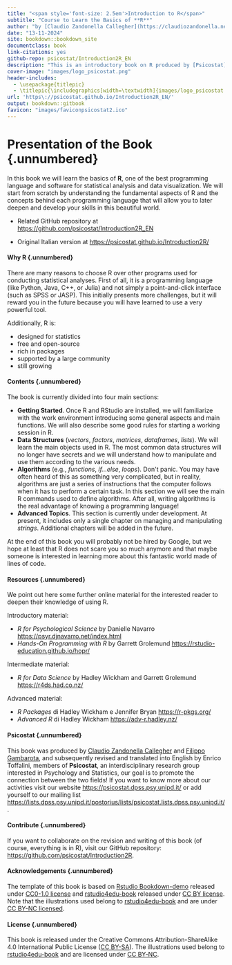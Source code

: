```yaml
---
title: "<span style='font-size: 2.5em'>Introduction to R</span>"
subtitle: "Course to Learn the Basics of **R**"
author: "by [Claudio Zandonella Callegher](https://claudiozandonella.netlify.app/) and [Filippo Gambarota](https://filippogambarota.netlify.app/) (revision and translation into English by **Enrico Toffalini**), members of [Psicostat](https://psicostat.dpss.psy.unipd.it/)"
date: "13-11-2024"
site: bookdown::bookdown_site
documentclass: book
link-citations: yes
github-repo: psicostat/Introduction2R_EN
description: "This is an introductory book on R produced by [Psicostat](https://psicostat.dpss.psy.unipd.it/), an interdisciplinary research group that combines a passion for statistics and psychology."
cover-image: "images/logo_psicostat.png"
header-includes: 
  - \usepackage{titlepic}
  - \titlepic{\includegraphics[width=\textwidth]{images/logo_psicostat.pdf}}
url: 'https\://psicostat.github.io/Introduction2R_EN/'
output: bookdown::gitbook
favicon: "images/faviconpsicostat2.ico"
---
```


# Presentation of the Book {.unnumbered}



In this book we will learn the basics of **R**, one of the best programming language and software for statistical analysis and data visualization. We will start from scratch by understanding the fundamental aspects of R and the concepts behind each programming language that will allow you to later deepen and develop your skills in this beautiful world.

- Related GitHub repository at <a href="https://github.com/psicostat/Introduction2R_EN" target="_blank">https://github.com/psicostat/Introduction2R_EN</a>

- Original Italian version at <a href="https://psicostat.github.io/Introduction2R/" target="_blank">https://psicostat.github.io/Introduction2R/</a>

#### Why R {.unnumbered}

There are many reasons to choose R over other programs used for conducting statistical analyses. First of all, it is a programming language (like Python, Java, C++, or Julia) and not simply a point-and-click interface (such as SPSS or JASP). This initially presents more challenges, but it will reward you in the future because you will have learned to use a very powerful tool.

Additionally, R is:

-   designed for statistics
-   free and open-source
-   rich in packages
-   supported by a large community
-   still growing

#### Contents {.unnumbered}

The book is currently divided into four main sections:

- **Getting Started**. Once R and RStudio are installed, we will familiarize with the work environment introducing some general aspects and main functions. We will also describe some good rules for starting a working session in R.
- **Data Structures** (*vectors*, *factors*, *matrices*, *dataframes*, *lists*). We will learn the main objects used in R. The most common data structures will no longer have secrets and we will understand how to manipulate and use them according to the various needs.
- **Algorithms** (e.g., *functions*, *if...else*, *loops*). Don't panic. You may have often heard of this as something very complicated, but in reality, algorithms are just a series of instructions that the computer follows when it has to perform a certain task. In this section we will see the main R commands used to define algorithms. After all, writing algorithms is the real advantage of knowing a programming language!
- **Advanced Topics**. This section is currently under development. At present, it includes only a single chapter on managing and manipulating *strings*. Additional chapters will be added in the future.

At the end of this book you will probably not be hired by Google, but we hope at least that R does not scare you so much anymore and that maybe someone is interested in learning more about this fantastic world made of lines of code.

#### Resources {.unnumbered}

We point out here some further online material for the interested reader to deepen their knowledge of using R.

Introductory material:

-   *R for Psychological Science* by Danielle Navarro <https://psyr.djnavarro.net/index.html>
-   *Hands-On Programming with R* by Garrett Grolemund <https://rstudio-education.github.io/hopr/>

Intermediate material:

-   *R for Data Science* by Hadley Wickham and Garrett Grolemund <https://r4ds.had.co.nz/>

Advanced material:

-   *R Packages* di Hadley Wickham e Jennifer Bryan <https://r-pkgs.org/>
-   *Advanced R* di Hadley Wickham <https://adv-r.hadley.nz/>

#### Psicostat {.unnumbered}

This book was produced by [Claudio Zandonella Callegher](https://claudiozandonella.netlify.app/) and [Filippo Gambarota](https://filippogambarota.netlify.app/), and subsequently revised and translated into English by Enrico Toffalini, members of **Psicostat**, an interdisciplinary research group interested in Psychology and Statistics, our goal is to promote the connection between the two fields! If you want to know more about our activities visit our website <https://psicostat.dpss.psy.unipd.it/> or add yourself to our mailing list <https://lists.dpss.psy.unipd.it/postorius/lists/psicostat.lists.dpss.psy.unipd.it/>.

#### Contribute {.unnumbered}

If you want to collaborate on the revision and writing of this book (of course, everything is in R), visit our GitHub repository: <https://github.com/psicostat/Introduction2R>.

#### Acknowledgements {.unnumbered}

The template of this book is based on [Rstudio Bookdown-demo](https://github.com/rstudio/bookdown-demo) released under [CC0-1.0 license](https://creativecommons.org/publicdomain/zero/1.0/) and [rstudio4edu-book](https://rstudio4edu.github.io/rstudio4edu-book/) released under [CC BY license](https://creativecommons.org/licenses/by/2.0/). Note that the illustrations used belong to [rstudio4edu-book](https://rstudio4edu.github.io/rstudio4edu-book/) and are under [CC BY-NC licensed](https://creativecommons.org/licenses/by-nc/2.0/).

#### License {.unnumbered}

This book is released under the Creative Commons Attribution-ShareAlike 4.0 International Public License ([CC BY-SA](https://creativecommons.org/licenses/by-sa/4.0/legalcode)). The illustrations used belong to [rstudio4edu-book](https://rstudio4edu.github.io/rstudio4edu-book/) and are licensed under [CC BY-NC](https://creativecommons.org/licenses/by-nc/2.0/).
